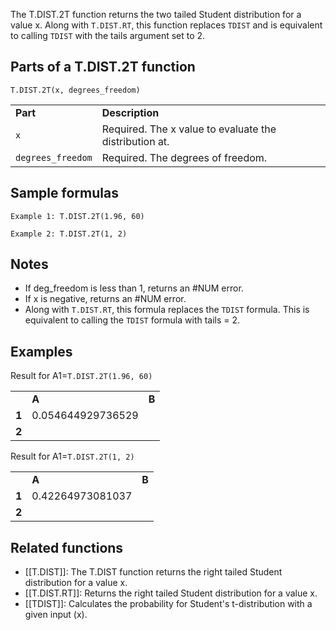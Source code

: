 The T.DIST.2T function returns the two tailed Student distribution for a value x. Along with `T.DIST.RT`, this function replaces `TDIST` and is equivalent to calling `TDIST` with the tails argument set to 2.

Parts of a T.DIST.2T function
-----------------------------

`T.DIST.2T(x, degrees_freedom)`

|  |  |
| --- | --- |
| **Part** | **Description** |
| `x` | Required. The x value to evaluate the distribution at. |
| `degrees_freedom` | Required. The degrees of freedom. |

Sample formulas
---------------

`Example 1: T.DIST.2T(1.96, 60)`

`Example 2: T.DIST.2T(1, 2)`

Notes
-----

* If deg\_freedom is less than 1, returns an #NUM error.
* If x is negative, returns an #NUM error.
* Along with `T.DIST.RT`, this formula replaces the `TDIST` formula. This is equivalent to calling the `TDIST` formula with tails = 2.

Examples
--------

Result for A1=`T.DIST.2T(1.96, 60)`

|  |  |  |
| --- | --- | --- |
|  | **A** | **B** |
| **1** | 0.054644929736529 |  |
| **2** |  |  |

Result for A1=`T.DIST.2T(1, 2)`

|  |  |  |
| --- | --- | --- |
|  | **A** | **B** |
| **1** | 0.42264973081037 |  |
| **2** |  |  |

Related functions
-----------------

* [[T.DIST]]: The T.DIST function returns the right tailed Student distribution for a value x.
* [[T.DIST.RT]]: Returns the right tailed Student distribution for a value x.
* [[TDIST]]: Calculates the probability for Student's t-distribution with a given input (x).
